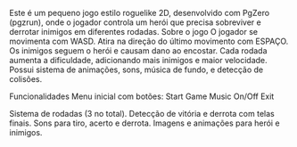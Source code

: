Este é um pequeno jogo estilo roguelike 2D, desenvolvido com PgZero (pgzrun), onde o jogador controla um herói que precisa sobreviver e derrotar inimigos em diferentes rodadas.
Sobre o jogo
O jogador se movimenta com WASD.
Atira na direção do último movimento com ESPAÇO.
Os inimigos seguem o herói e causam dano ao encostar.
Cada rodada aumenta a dificuldade, adicionando mais inimigos e maior velocidade.
Possui sistema de animações, sons, música de fundo, e detecção de colisões.

Funcionalidades
Menu inicial com botões:
Start Game
Music On/Off
Exit

Sistema de rodadas (3 no total).
Detecção de vitória e derrota com telas finais.
Sons para tiro, acerto e derrota.
Imagens e animações para herói e inimigos.
